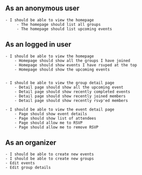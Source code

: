 As an anonymous user
---------------------

    - I should be able to view the homepage
         - The homepage should list all groups
         - The homepage should list upcoming events


As an logged in user
---------------------

    - I should be able to view the homepage
        - Homepage should show all the groups I have joined
        - Homepage should show events I have rsvped at the top
        - Homepage should show the upcoming events


    - I should be able to view the group detail page
        - Detail page should show all the upcoming event
        - Detail page should show recently completed events
        - Detail page should show recently joined members
        - Detail page should show recently rsvp'ed members

    - I should be able to view the event detail page
        - Page should show event details
        - Page should show list of attendees
        - Page should allow me to RSVP
        - Page should allow me to remove RSVP

As an organizer
---------------------

    - I should be able to create new events
    - I should be able to create new groups
    - Edit events
    - Edit group details

